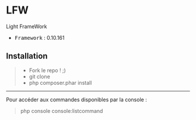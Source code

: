 # LFW
Light FrameWork

 - <kbd>Framework</kbd> : 0.10.161

Installation
----------

> - Fork le repo ! ;)
> - git clone
> - php composer.phar install

----------

Pour accéder aux commandes disponibles par la console :
> php console console:listcommand